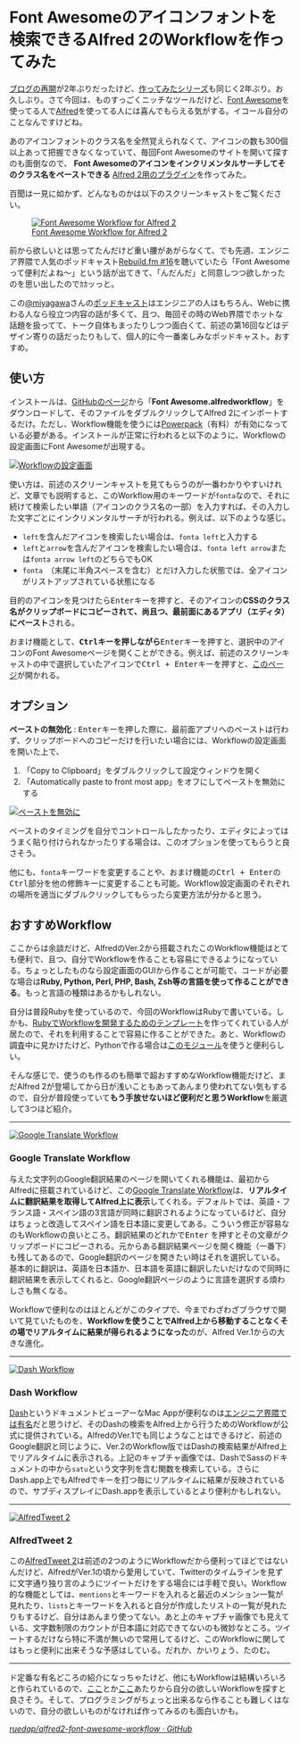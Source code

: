 # <span>Font Awesomeのアイコンフォントを検索できる</span><span>Alfred 2のWorkflowを作ってみた</span>

[ブログの再開](/2013/07/26/reboooot)が2年ぶりだったけど、[作ってみたシリーズ](http://ruedap.com/)も同じく2年ぶり。お久しぶり。さて今回は、ものすっごくニッチなツールだけど、[Font Awesome](http://fontawesome.io/)を使ってる人で[Alfred](http://www.alfredapp.com/)を使ってる人には喜んでもらえる気がする。イコール自分のことなんですけどね。

あのアイコンフォントのクラス名を全然覚えられなくて、アイコンの数も300個以上あって把握できなくなっていて、毎回Font Awesomeのサイトを開いて探すのも面倒なので、 **Font Awesomeのアイコンをインクリメンタルサーチしてそのクラス名をペーストできる** [Alfred 2用のプラグイン](https://github.com/ruedap/alfred2-font-awesome-workflow)を作ってみた。

百聞は一見に如かず、どんなものかは以下のスクリーンキャストをご覧ください。


<figure>
<a href="https://github.com/ruedap/alfred2-font-awesome-workflow">
<img src="http://gifzo.net/ZqCN4wKUcq.gif" alt="Font Awesome Workflow for Alfred 2">
<figcaption>Font Awesome Workflow for Alfred 2</figcaption>
</a>
</figure>


前から欲しいとは思ってたんだけど重い腰があがらなくて、でも先週、エンジニア界隈で人気のポッドキャスト[Rebuild.fm #16](http://rebuild.fm/16/)を聴いていたら「Font Awesomeって便利だよね〜」という話が出てきて、「んだんだ」と同意しつつ欲しかったのを思い出したのでｶｶッっと。

この[@miyagawa](https://twitter.com/miyagawa)さんの[ポッドキャスト](http://rebuild.fm/)はエンジニアの人はもちろん、Webに携わる人なら役立つ内容の話が多くて、且つ、毎回その時のWeb界隈でホットな話題を扱ってて、トーク自体もまったりしつつ面白くて、前述の第16回などはデザイン寄りの話だったりもして、個人的に今一番楽しみなポッドキャスト。おすすめ。


<!-- READMORE -->


## 使い方

インストールは、[GitHubのページ](https://github.com/ruedap/alfred2-font-awesome-workflow)から「**Font Awesome.alfredworkflow**」をダウンロードして、そのファイルをダブルクリックしてAlfred 2にインポートするだけ。ただし、Workflow機能を使うには[Powerpack](https://buy.alfredapp.com/)（有料）が有効になっている必要がある。インストールが正常に行われると以下のように、Workflowの設定画面にFont Awesomeが出現する。

[![Workflowの設定画面](/assets/2013/08/07/alfred2-font-awesome-workflow-01.png)](/assets/2013/08/07/alfred2-font-awesome-workflow-01.png)

使い方は、前述のスクリーンキャストを見てもらうのが一番わかりやすいけれど、文章でも説明すると、このWorkflow用のキーワードが`fonta`なので、それに続けて検索したい単語（アイコンのクラス名の一部）を入力すれば、その入力した文字ごとにインクリメンタルサーチが行われる。例えば、以下のような感じ。

- `left`を含んだアイコンを検索したい場合は、`fonta left`と入力する
- `left`と`arrow`を含んだアイコンを検索したい場合は、`fonta left arrow`または`fonta arrow left`のどちらでもOK
- `fonta `（末尾に半角スペースを含む）とだけ入力した状態では、全アイコンがリストアップされている状態になる

目的のアイコンを見つけたら<kbd>Enter</kbd>キーを押すと、そのアイコンの**CSSのクラス名がクリップボードにコピーされて、尚且つ、最前面にあるアプリ（エディタ）にペースト**される。

おまけ機能として、**<kbd>Ctrl</kbd>キーを押しながら**<kbd>Enter</kbd>キーを押すと、選択中のアイコンのFont Awesomeページを開くことができる。例えば、前述のスクリーンキャストの中で選択していたアイコンで<kbd>Ctrl + Enter</kbd>キーを押すと、[このページ](http://fontawesome.io/icon/circle-arrow-left/)が開かれる。



## オプション

**ペーストの無効化** : <kbd>Enter</kbd>キーを押した際に、最前面アプリへのペーストは行わず、クリップボードへのコピーだけを行いたい場合には、Workflowの設定画面を開いた上で、

1. 「Copy to Clipboard」をダブルクリックして設定ウィンドウを開く
2. 「Automatically paste to front most app」をオフにしてペーストを無効にする

[![ペーストを無効に](/assets/2013/08/07/alfred2-font-awesome-workflow-02.png)](/assets/2013/08/07/alfred2-font-awesome-workflow-02.png)



ペーストのタイミングを自分でコントロールしたかったり、エディタによってはうまく貼り付けられなかったりする場合は、このオプションを使ってもらうと良さそう。

他にも、`fonta`キーワードを変更することや、おまけ機能の<kbd>Ctrl + Enter</kbd>の<kbd>Ctrl</kbd>部分を他の修飾キーに変更することも可能。Workflow設定画面のそれぞれの場所を適当にダブルクリックしてもらったら変更方法が分かると思う。


## おすすめWorkflow

ここからは余談だけど、AlfredのVer.2から搭載されたこのWorkflow機能はとても便利で、且つ、自分でWorkflowを作ることも容易にできるようになっている。ちょっとしたものなら設定画面のGUIから作ることが可能で、コードが必要な場合は**Ruby, Python, Perl, PHP, Bash, Zsh等の言語を使って作ることができる**。もっと言語の種類はあるかもしれない。

自分は普段Rubyを使っているので、今回のWorkflowはRubyで書いている。しかも、[RubyでWorkflowを開発するためのテンプレート](https://github.com/zhaocai/alfred2-ruby-template)を作ってくれている人が居たので、それを利用することで容易に作ることができた。あと、Workflowの調査中に見かけたけど、Pythonで作る場合は[このモジュール](https://github.com/phyllisstein/alp)を使うと便利らしい。

そんな感じで、使うのも作るのも簡単で超おすすめなWorkflow機能だけど、まだAlfred 2が登場してから日が浅いこともあってあんまり使われてない気もするので、自分が普段使っていて**もう手放せないほど便利だと思うWorkflow**を厳選して3つほど紹介。

* * *

[![Google Translate Workflow](/assets/2013/08/07/alfred2-font-awesome-workflow-03.png)](http://florianpellet.com/alfred/)

### Google Translate Workflow

与えた文字列のGoogle翻訳結果のページを開いてくれる機能は、最初からAlfredに搭載されているけど、この[Google Translate Workflow](http://florianpellet.com/alfred/)は、**リアルタイムに翻訳結果を取得してAlfred上に表示**してくれる。デフォルトでは、英語・フランス語・スペイン語の3言語が同時に翻訳されるようになっているけど、自分はちょっと改造してスペイン語を日本語に変更してある。こういう修正が容易なのもWorkflowの良いところ。翻訳結果のどれかで<kbd>Enter</kbd> を押すとその文章がクリップボードにコピーされる。元からある翻訳結果ページを開く機能（一番下）も残してあるので、Google翻訳のページを開きたい時はそれを選択している。基本的に翻訳は、英語を日本語か、日本語を英語に翻訳したいだけなので同時に翻訳結果を表示してくれると、Google翻訳ページのように言語を選択する煩わしさも無くなる。

Workflowで便利なのはほとんどがこのタイプで、今までわざわざブラウザで開いて見ていたものを、**Workflowを使うことでAlfred上から移動することなくその場でリアルタイムに結果が得られるようになった**のが、Alfred Ver.1からの大きな進化。

* * *

[![Dash Workflow](/assets/2013/08/07/alfred2-font-awesome-workflow-04.png)](http://kapeli.com/dash)

### Dash Workflow

[Dash](http://kapeli.com/dash)というドキュメントビューアーなMac Appが便利なのは[エンジニア界隈では有名](http://d.hatena.ne.jp/naoya/20130218/1361171277)だと思うけど、そのDashの検索をAlfred上から行うためのWorkflowが公式に提供されている。AlfredのVer.1でも同じようなことはできるけど、前述のGoogle翻訳と同じように、Ver.2のWorkflow版ではDashの検索結果がAlfred上でリアルタイムに表示される。上記のキャプチャ画像では、DashでSassのドキュメントの中から`satu`という文字列を含む関数を検索している。さらにDash.app上でもAlfredでキーを打つ毎にリアルタイムに結果が反映されているので、サブディスプレイにDash.appを表示しているとより便利かもしれない。

* * *

[![AlfredTweet 2](/assets/2013/08/07/alfred2-font-awesome-workflow-05.png)](http://dferg.us/alfredtweet-2/)

### AlfredTweet 2

この[AlfredTweet 2](http://dferg.us/alfredtweet-2/)は前述の2つのようにWorkflowだから便利ってほどではないんだけど、AlfredがVer.1の頃から愛用していて、Twitterのタイムラインを見ずに文字通り独り言のようにツイートだけをする場合には手軽で良い。Workflow的な機能としては、`mentions`とキーワードを入れると最近のメンション一覧が見れたり、`lists`とキーワードを入れると自分が作成したリストの一覧が見れたりもするけど、自分はあんまり使ってない。あと上のキャプチャ画像でも見えている、文字数制限のカウントが日本語に対応できてないのも微妙なところ。ツイートするだけなら特に不満が無いので常用してるけど、このWorkflowに関してはもっと便利に出来そうな予感はしている。だれか、かいりょう、たのむ。

* * *

ド定番な有名どころの紹介になっちゃたけど、他にもWorkflowは結構いろいろと作られているので、[ここ](http://veadardiary.blog29.fc2.com/blog-entry-4425.html)とか[ここ](http://www.alfredworkflow.com/)あたりから自分の欲しいWorkflowを探すと良さそう。そして、プログラミングがちょっと出来るなら作ることも難しくはないので、自分の欲しいものがなければ作ってみるのも面白いかも。

<cite>[ruedap/alfred2-font-awesome-workflow · GitHub](https://github.com/ruedap/alfred2-font-awesome-workflow)</cite>
